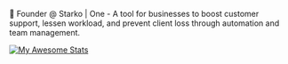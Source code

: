 🚀 Founder @ Starko | One - A tool for businesses to boost customer support, lessen workload, and prevent client loss through automation and team management.



[![My Awesome Stats](https://awesome-github-stats.azurewebsites.net/user-stats/Starko00?cardType=level-alternate&theme=github-dark&preferLogin=false&Background=DDDDDD)](https://git.io/awesome-stats-card)
